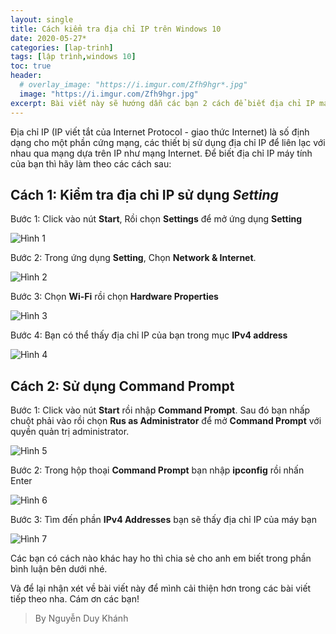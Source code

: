 ```yaml
---
layout: single
title: Cách kiểm tra địa chỉ IP trên Windows 10
date: 2020-05-27*
categories: [lap-trinh]
tags: [lập trình,windows 10]
toc: true
header:
  # overlay_image: "https://i.imgur.com/Zfh9hgr*.jpg"
  image: "https://i.imgur.com/Zfh9hgr.jpg"
excerpt: Bài viết này sẽ hướng dẫn các bạn 2 cách để biết địa chỉ IP máy tính của bạn trên Windows 10
---
```


Địa chỉ IP (IP viết tắt của Internet Protocol - giao thức Internet) là số định dạng cho một phần cứng mạng, các thiết bị sử dụng địa chỉ IP để liên lạc với nhau qua mạng dựa trên IP như mạng Internet. Để biết địa chỉ IP máy tính của bạn thì hãy làm theo các cách sau:

## Cách 1: Kiểm tra địa chỉ IP sử dụng *Setting*

Bước 1: Click vào nút **Start**, Rồi chọn **Settings** để mở ứng dụng **Setting**

![Hình 1](https://i.imgur.com/pvxzfMr.png)

Bước 2: Trong ứng dụng **Setting**, Chọn  **Network & Internet**.

![Hình 2](https://i.imgur.com/51wYden.png)

Bước 3: Chọn **Wi-Fi** rồi chọn **Hardware Properties**

![Hình 3](https://i.imgur.com/X75Eb1L.png)

Bước 4: Bạn có thể thấy địa chỉ IP của bạn trong mục **IPv4 address**

![Hình 4](https://i.imgur.com/h5FFv30.png)

## Cách 2: Sử dụng **Command Prompt**

Bước 1: Click vào nút **Start** rồi nhập **Command Prompt**. Sau đó bạn nhấp chuột phải vào rồi chọn **Rus as Administrator** để mở **Command Prompt** với quyền quản trị administrator.

![Hình 5](https://i.imgur.com/Qvzjaxm.png)

Bước 2: Trong hộp thoại **Command Prompt** bạn nhập **ipconfig** rồi nhấn Enter

![Hình 6](https://i.imgur.com/X4yiNsO.png)

Bước 3: Tìm đến phần **IPv4 Addresses** bạn sẽ thấy địa chỉ IP của máy bạn

![Hình 7](https://i.imgur.com/5NYnjfj.png)

Các bạn có cách nào khác hay ho thì chia sẻ cho anh em biết trong phần bình luận bên dưới nhé.

Và để lại nhận xét về bài viết này để mình cải thiện hơn trong các bài viết tiếp theo nha. Cám ơn các bạn!

>By Nguyễn Duy Khánh